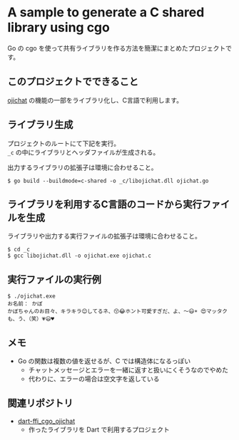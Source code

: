 # A sample to generate a C shared library using cgo

Go の cgo を使って共有ライブラリを作る方法を簡潔にまとめたプロジェクトです。

## このプロジェクトでできること

[ojichat](https://github.com/greymd/ojichat) の機能の一部をライブラリ化し、C言語で利用します。

## ライブラリ生成

プロジェクトのルートにて下記を実行。  
`_c` の中にライブラリとヘッダファイルが生成される。

出力するライブラリの拡張子は環境に合わせること。

```shell script
$ go build --buildmode=c-shared -o _c/libojichat.dll ojichat.go
```

## ライブラリを利用するC言語のコードから実行ファイルを生成

ライブラリや出力する実行ファイルの拡張子は環境に合わせること。

```shell script
$ cd _c
$ gcc libojichat.dll -o ojichat.exe ojichat.c
```

## 実行ファイルの実行例

```shell script
$ ./ojichat.exe
お名前： かぼ
かぼちゃんのお目々、キラキラ😊してるネ、😚😂ホント可愛すぎだ、よ、〜😃☀ 😍マッタクも、う、（笑）💗😃♥
```

## メモ

* Go の関数は複数の値を返せるが、C では構造体になるっぽい
    * チャットメッセージとエラーを一緒に返すと扱いにくそうなのでやめた
    * 代わりに、エラーの場合は空文字を返している

## 関連リポジトリ

* [dart-ffi_cgo_ojichat](https://github.com/kaboc/dart-ffi_cgo_ojichat)
    * 作ったライブラリを Dart で利用するプロジェクト
